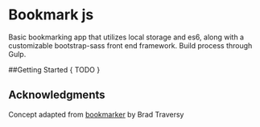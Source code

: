 # Bookmark js
Basic bookmarking app that utilizes local storage and es6, along with a customizable bootstrap-sass front end framework. Build process through Gulp.

##Getting Started
{ TODO }

## Acknowledgments

Concept adapted from [bookmarker](https://github.com/bradtraversy/bookmarker) by Brad Traversy
